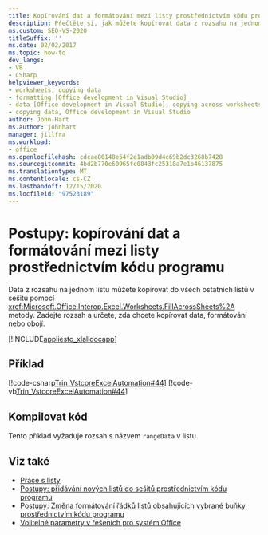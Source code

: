 ```yaml
---
title: Kopírování dat a formátování mezi listy prostřednictvím kódu programu
description: Přečtěte si, jak můžete kopírovat data z rozsahu na jednom listu do všech ostatních listů v sešitu pomocí metody FillAcrossSheets.
ms.custom: SEO-VS-2020
titleSuffix: ''
ms.date: 02/02/2017
ms.topic: how-to
dev_langs:
- VB
- CSharp
helpviewer_keywords:
- worksheets, copying data
- formatting [Office development in Visual Studio]
- data [Office development in Visual Studio], copying across worksheets
- copying data, Office development in Visual Studio
author: John-Hart
ms.author: johnhart
manager: jillfra
ms.workload:
- office
ms.openlocfilehash: cdcae80148e54f2e1adb09d4c69b2dc3268b7428
ms.sourcegitcommit: 4bd2b770e60965fc0843fc25318a7e1b46137875
ms.translationtype: MT
ms.contentlocale: cs-CZ
ms.lasthandoff: 12/15/2020
ms.locfileid: "97523189"
---
```

# <a name="how-to-programmatically-copy-data-and-formatting-across-worksheets"></a>Postupy: kopírování dat a formátování mezi listy prostřednictvím kódu programu
  Data z rozsahu na jednom listu můžete kopírovat do všech ostatních listů v sešitu pomocí <xref:Microsoft.Office.Interop.Excel.Worksheets.FillAcrossSheets%2A> metody. Zadejte rozsah a určete, zda chcete kopírovat data, formátování nebo obojí.

 [!INCLUDE[appliesto_xlalldocapp](../vsto/includes/appliesto-xlalldocapp-md.md)]

## <a name="example"></a>Příklad
 [!code-csharp[Trin_VstcoreExcelAutomation#44](../vsto/codesnippet/CSharp/Trin_VstcoreExcelAutomationCS/Sheet1.cs#44)]
 [!code-vb[Trin_VstcoreExcelAutomation#44](../vsto/codesnippet/VisualBasic/Trin_VstcoreExcelAutomation/Sheet1.vb#44)]

## <a name="compile-the-code"></a>Kompilovat kód
 Tento příklad vyžaduje rozsah s názvem `rangeData` v listu.

## <a name="see-also"></a>Viz také
- [Práce s listy](../vsto/working-with-worksheets.md)
- [Postupy: přidávání nových listů do sešitů prostřednictvím kódu programu](../vsto/how-to-programmatically-add-new-worksheets-to-workbooks.md)
- [Postupy: Změna formátování řádků listů obsahujících vybrané buňky prostřednictvím kódu programu](../vsto/how-to-programmatically-change-formatting-in-worksheet-rows-containing-selected-cells.md)
- [Volitelné parametry v řešeních pro systém Office](../vsto/optional-parameters-in-office-solutions.md)
